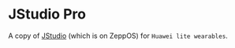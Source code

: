 # JStudio Pro

A copy of [JStudio](https://github.com/jwhgzs/vepp-jstudio) (which is on ZeppOS) for `Huawei lite wearables`.